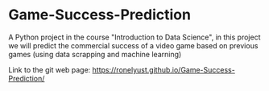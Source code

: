 # Game-Success-Prediction
A Python project in the course "Introduction to Data Science", in this project we will predict the commercial success of a video game based on previous games (using data scrapping and machine learning)

Link to the git web page: https://ronelyust.github.io/Game-Success-Prediction/
